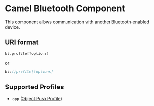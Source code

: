 Camel Bluetooth Component
=========================
This component allows communication with another Bluetooth-enabled device.

URI format
----------
```groovy
bt:profile[?options]
```
or
```groovy
bt://profile[?options]
```

Supported Profiles
------------------
- `opp` ([Object Push Profile](https://en.wikipedia.org/wiki/List_of_Bluetooth_profiles#Object_Push_Profile_.28OPP.29))